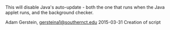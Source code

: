 This will disable Java's auto-update - both the one that runs when 
the Java applet runs, and the background checker.

Adam Gerstein, gersteina1@southernct.edu
2015-03-31 Creation of script
